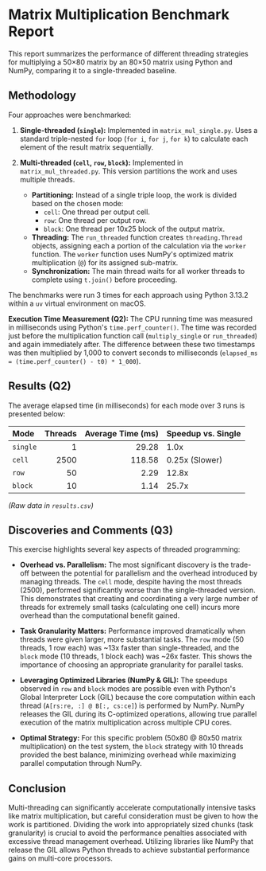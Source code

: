 # Matrix Multiplication Benchmark Report

This report summarizes the performance of different threading strategies for multiplying a 50×80 matrix by an 80×50 matrix using Python and NumPy, comparing it to a single-threaded baseline.

## Methodology

Four approaches were benchmarked:

1.  **Single-threaded (`single`):** Implemented in `matrix_mul_single.py`. Uses a standard triple-nested `for` loop (`for i`, `for j`, `for k`) to calculate each element of the result matrix sequentially.
2.  **Multi-threaded (`cell`, `row`, `block`):** Implemented in `matrix_mul_threaded.py`. This version partitions the work and uses multiple threads.

    *   **Partitioning:** Instead of a single triple loop, the work is divided based on the chosen mode:
        *   `cell`: One thread per output cell.
        *   `row`: One thread per output row.
        *   `block`: One thread per 10x25 block of the output matrix.
    *   **Threading:** The `run_threaded` function creates `threading.Thread` objects, assigning each a portion of the calculation via the `worker` function. The `worker` function uses NumPy's optimized matrix multiplication (`@`) for its assigned sub-matrix.
    *   **Synchronization:** The main thread waits for all worker threads to complete using `t.join()` before proceeding.

The benchmarks were run 3 times for each approach using Python 3.13.2 within a `uv` virtual environment on macOS.

**Execution Time Measurement (Q2):** The CPU running time was measured in milliseconds using Python's `time.perf_counter()`. The time was recorded just before the multiplication function call (`multiply_single` or `run_threaded`) and again immediately after. The difference between these two timestamps was then multiplied by 1,000 to convert seconds to milliseconds (`elapsed_ms = (time.perf_counter() - t0) * 1_000`).

## Results (Q2)

The average elapsed time (in milliseconds) for each mode over 3 runs is presented below:

| Mode          | Threads | Average Time (ms) | Speedup vs. Single |
| :------------ | ------: | ----------------: | :----------------- |
| `single`      |       1 |             29.28 | 1.0x               |
| `cell`        |    2500 |            118.58 | 0.25x (Slower)     |
| `row`         |      50 |              2.29 | 12.8x              |
| `block`       |      10 |              1.14 | 25.7x              |

*(Raw data in `results.csv`)*

## Discoveries and Comments (Q3)

This exercise highlights several key aspects of threaded programming:

-   **Overhead vs. Parallelism:** The most significant discovery is the trade-off between the potential for parallelism and the overhead introduced by managing threads. The `cell` mode, despite having the most threads (2500), performed significantly worse than the single-threaded version. This demonstrates that creating and coordinating a very large number of threads for extremely small tasks (calculating one cell) incurs more overhead than the computational benefit gained.

-   **Task Granularity Matters:** Performance improved dramatically when threads were given larger, more substantial tasks. The `row` mode (50 threads, 1 row each) was ~13x faster than single-threaded, and the `block` mode (10 threads, 1 block each) was ~26x faster. This shows the importance of choosing an appropriate granularity for parallel tasks.

-   **Leveraging Optimized Libraries (NumPy & GIL):** The speedups observed in `row` and `block` modes are possible even with Python's Global Interpreter Lock (GIL) because the core computation within each thread (`A[rs:re, :] @ B[:, cs:ce]`) is performed by NumPy. NumPy releases the GIL during its C-optimized operations, allowing true parallel execution of the matrix multiplication across multiple CPU cores.

-   **Optimal Strategy:** For this specific problem (50x80 @ 80x50 matrix multiplication) on the test system, the `block` strategy with 10 threads provided the best balance, minimizing overhead while maximizing parallel computation through NumPy.

## Conclusion

Multi-threading can significantly accelerate computationally intensive tasks like matrix multiplication, but careful consideration must be given to how the work is partitioned. Dividing the work into appropriately sized chunks (task granularity) is crucial to avoid the performance penalties associated with excessive thread management overhead. Utilizing libraries like NumPy that release the GIL allows Python threads to achieve substantial performance gains on multi-core processors.
